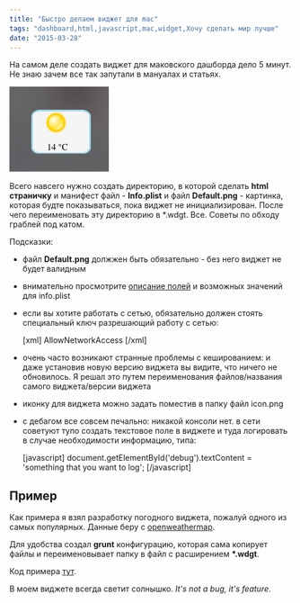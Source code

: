 ```yaml
---
title: "Быстро делаем виджет для mac"
tags: "dashboard,html,javascript,mac,widget,Хочу сделать мир лучше"
date: "2015-03-28"
---
```


На самом деле создать виджет для маковского дашборда дело 5 минут. Не знаю зачем все так запутали в мануалах и статьях.

![myweather](images/Screenshot-2015-03-28-16.06.37.png)

Всего навсего нужно создать директорию, в которой сделать **html страничку** и манифест файл - **Info.plist** и файл **Default.png** - картинка, которая будте показываться, пока виджет не инициализирован. После чего переименовать эту директорию в \*.wdgt. Все. Советы по обходу граблей под катом.

Подсказки:

- файл **Default.png** должжен быть обязательно - без него виджет не будет валидным
- внимательно просмотрите [описание полей](https://developer.apple.com/library/mac/documentation/AppleApplications/Conceptual/Dashboard_ProgTopics/Articles/WidgetBasics.html#//apple_ref/doc/uid/TP40008117-SW15 "developer.apple.com") и возможных значений для info.plist
- если вы хотите работать с сетью, обязательно должен стоять специальный ключ разрешающий работу с сетью:
    
    [xml] <key>AllowNetworkAccess</key> <true/> [/xml]
    
- очень часто возникают странные проблемы с кешированием: и даже установив новую версию виджета вы видите, что ничего не обновилось. Я решал это путем переименования файлов/названия самого виджета/версии виджета
- иконку для виджета можно задать поместив в папку файл icon.png
- с дебагом все совсем печально: никакой консоли нет. в сети советуют тупо создать текстовое поле в виджете и туда логировать в случае необходимости информацию, типа:
    
    [javascript] document.getElementById('debug').textContent = 'something that you want to log'; [/javascript]
    

## Пример

Как примера я взял разработку погодного виджета, пожалуй одного из самых популярных. Данные беру с [openweathermap](https://openweathermap.org/ "https://openweathermap.org/").

Для удобства создал **grunt** конфигурацию, которая сама копирует файлы и переименовывает папку в файл с расширением **\*.wdgt**.

Код примера [тут](https://github.com/stevermeister/myweather.wdgt "github.com").

В моем виджете всегда светит солнышко. _It's not a bug, it's feature_.

